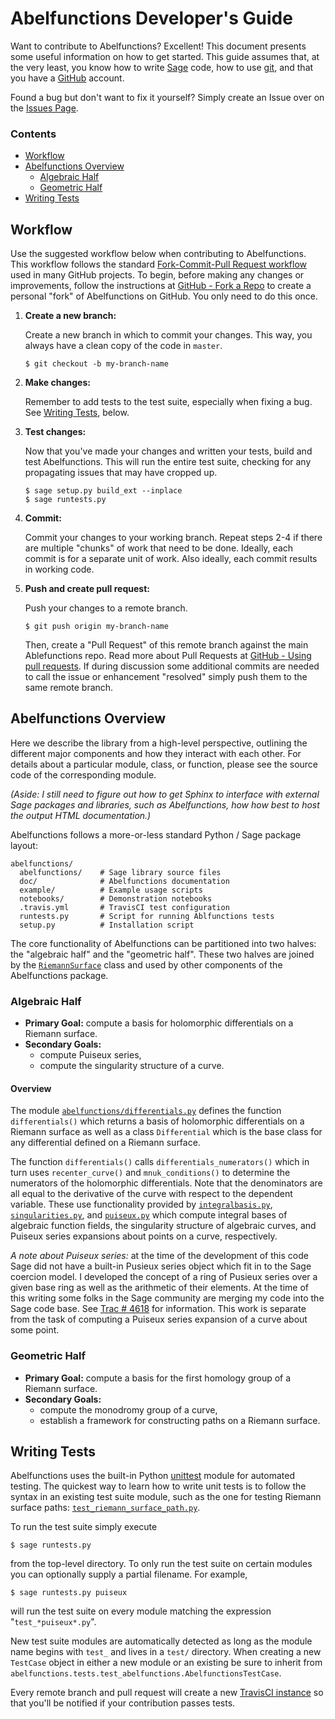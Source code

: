 # Abelfunctions Developer's Guide

Want to contribute to Abelfunctions? Excellent! This document presents some
useful information on how to get started. This guide assumes that, at the very
least, you know how to write [Sage](http://www.sagemath.org) code, how to use
[git](http://git-scm.com), and that you have a [GitHub](http://www.github.com)
account.

Found a bug but don't want to fix it yourself? Simply create an Issue over on
the [Issues Page](https://github.com/abelfunctions/abelfunctions/issues).

### Contents

* [Workflow](#workflow)
* [Abelfunctions Overview](#abelfunctions-overview)
  * [Algebraic Half](#algebraic-half)
  * [Geometric Half](#geometric-half)
* [Writing Tests](#writing-tests)

## Workflow

Use the suggested workflow below when contributing to Abelfunctions. This
workflow follows the standard
[Fork-Commit-Pull Request workflow](https://guides.github.com/activities/contributing-to-open-source/)
used in many GitHub projects. To begin, before making any changes or
improvements, follow the instructions at
[GitHub - Fork a Repo](https://help.github.com/articles/fork-a-repo/) to create
a personal "fork" of Abelfunctions on GitHub. You only need to do this once.

1. **Create a new branch:**

   Create a new branch in which to commit your changes. This way, you always
   have a clean copy of the code in `master`.
   
   ```
   $ git checkout -b my-branch-name
   ```
   
2. **Make changes:**

   Remember to add tests to the test suite, especially when fixing a bug. See
   [Writing Tests](#writing-tests), below.

3. **Test changes:**

   Now that you've made your changes and written your tests, build and test
   Abelfunctions. This will run the entire test suite, checking for any
   propagating issues that may have cropped up.

   ```
   $ sage setup.py build_ext --inplace
   $ sage runtests.py
   ```

4. **Commit:**

   Commit your changes to your working branch. Repeat steps 2-4 if there are
   multiple "chunks" of work that need to be done. Ideally, each commit is for a
   separate unit of work. Also ideally, each commit results in working code.
   
5. **Push and create pull request:**

   Push your changes to a remote branch.
   
   ```
   $ git push origin my-branch-name
   ```

   Then, create a "Pull Request" of this remote branch against the main
   Ablefunctions repo. Read more about Pull Requests at
   [GitHub - Using pull requests](https://help.github.com/articles/using-pull-requests/).
   If during discussion some additional commits are needed to call the issue or
   enhancement "resolved" simply push them to the same remote branch.

## Abelfunctions Overview

Here we describe the library from a high-level perspective, outlining the
different major components and how they interact with each other. For details
about a particular module, class, or function, please see the source code of the
corresponding module.

*(Aside: I still need to figure out how to get Sphinx to interface with external
Sage packages and libraries, such as Abelfunctions, how how best to host the
output HTML documentation.)*

Abelfunctions follows a more-or-less standard Python / Sage package layout:

```
abelfunctions/
  abelfunctions/    # Sage library source files
  doc/              # Abelfunctions documentation
  example/          # Example usage scripts
  notebooks/        # Demonstration notebooks
  .travis.yml       # TravisCI test configuration
  runtests.py       # Script for running Ablfunctions tests
  setup.py          # Installation script
```

The core functionality of Abelfunctions can be partitioned into two halves: the
"algebraic half" and the "geometric half". These two halves are joined by the
[`RiemannSurface`](https://github.com/abelfunctions/abelfunctions/blob/master/abelfunctions/riemann_surface.py)
class and used by other components of the Abelfunctions package.

### Algebraic Half

* **Primary Goal:** compute a basis for holomorphic differentials on a Riemann
  surface.
* **Secondary Goals:**
  * compute Puiseux series,
  * compute the singularity structure of a curve.
  
  
#### Overview
  
The module
[`abelfunctions/differentials.py`](https://github.com/abelfunctions/abelfunctions/blob/master/abelfunctions/differentials.py)
defines the function `differentials()` which returns a basis of holomorphic
differentials on a Riemann surface as well as a class `Differential` which is
the base class for any differential defined on a Riemann surface.

The function `differentials()` calls `differentials_numerators()` which in turn
uses `recenter_curve()` and `mnuk_conditions()` to determine the numerators of
the holomorphic differentials. Note that the denominators are all equal to the
derivative of the curve with respect to the dependent variable. These use
functionality provided by
[`integralbasis.py`](https://github.com/abelfunctions/abelfunctions/blob/master/abelfunctions/integralbasis.py),
[`singularities.py`](https://github.com/abelfunctions/abelfunctions/blob/master/abelfunctions/singularities.py),
and
[`puiseux.py`](https://github.com/abelfunctions/abelfunctions/blob/master/abelfunctions/puiseux.py)
which compute integral bases of algebraic function fields, the singularity
structure of algebraic curves, and Puiseux series expansions about points on a
curve, respectively.

*A note about Puiseux series:* at the time of the development of this code Sage
did not have a built-in Pusieux series object which fit in to the Sage coercion
model. I developed the concept of a ring of Pusieux series over a given base
ring as well as the arithmetic of their elements. At the time of this writing
some folks in the Sage community are merging my code into the Sage code base.
See [Trac # 4618](http://trac.sagemath.org/ticket/4618) for information. This
work is separate from the task of computing a Puiseux series expansion of a
curve about some point.

### Geometric Half

* **Primary Goal:** compute a basis for the first homology group of a Riemann
  surface.
* **Secondary Goals:**
  * compute the monodromy group of a curve,
  * establish a framework for constructing paths on a Riemann surface.
  
## Writing Tests

Abelfunctions uses the built-in Python
[unittest](https://docs.python.org/2.7/library/unittest.html) module for
automated testing. The quickest way to learn how to write unit tests is to
follow the syntax in an existing test suite module, such as the one for testing
Riemann surface paths:
[`test_riemann_surface_path.py`](https://github.com/abelfunctions/abelfunctions/blob/master/abelfunctions/tests/test_riemann_surface_path.py).

To run the test suite simply execute

```
$ sage runtests.py
```

from the top-level directory. To only run the test suite on certain modules you
can optionally supply a partial filename. For example,

```
$ sage runtests.py puiseux
```

will run the test suite on every module matching the expression
"`test_*puiseux*.py`".

New test suite modules are automatically detected as long as the module name
begins with `test_` and lives in a `test/` directory. When creating a new
`TestCase` object in either a new module or an existing be sure to inherit from
`abelfunctions.tests.test_abelfunctions.AbelfunctionsTestCase`.

Every remote branch and pull request will create a new
[TravisCI instance](https://travis-ci.org/abelfunctions/abelfunctions) so that
you'll be notified if your contribution passes tests.
